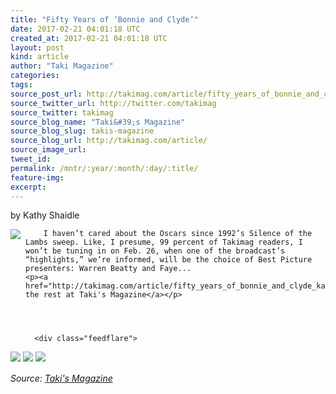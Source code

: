 ```yaml
---
title: "Fifty Years of ‘Bonnie and Clyde’"
date: 2017-02-21 04:01:18 UTC
created_at: 2017-02-21 04:01:18 UTC
layout: post
kind: article
author: "Taki Magazine"
categories: 
tags: 
source_post_url: http://takimag.com/article/fifty_years_of_bonnie_and_clyde_kathy_shaidle
source_twitter_url: http://twitter.com/takimag
source_twitter: takimag
source_blog_name: "Taki&#39;s Magazine"
source_blog_slug: takis-magazine
source_blog_url: http://takimag.com/article/
source_image_url: 
tweet_id:
permalink: /mntr/:year/:month/:day/:title/
feature-img: 
excerpt:
---
```

by Kathy Shaidle<br>
	  

<img src="http://takimag.com/images/uploads/bonnie_and_clyde_1967_5.jpg" style="float:left;margin-right:8px;">
	






	
		I haven’t cared about the Oscars since 1992’s Silence of the Lambs sweep. Like, I presume, 99 percent of Takimag readers, I won’t be tuning in on Feb. 26, when one of the broadcast’s “highlights,” we’re informed, will be the choice of Best Picture presenters: Warren Beatty and Faye...
	<p><a href="http://takimag.com/article/fifty_years_of_bonnie_and_clyde_kathy_shaidle">Read the rest at Taki's Magazine</a></p>
						
	  
	  
	  
	  <div class="feedflare">
<a href="http://feeds.feedburner.com/~ff/takimag?a=kpXoCwfESEQ:uFJvVVNOdro:yIl2AUoC8zA"><img src="http://feeds.feedburner.com/~ff/takimag?d=yIl2AUoC8zA" border="0"></a> <a href="http://feeds.feedburner.com/~ff/takimag?a=kpXoCwfESEQ:uFJvVVNOdro:qj6IDK7rITs"><img src="http://feeds.feedburner.com/~ff/takimag?d=qj6IDK7rITs" border="0"></a> <a href="http://feeds.feedburner.com/~ff/takimag?a=kpXoCwfESEQ:uFJvVVNOdro:gIN9vFwOqvQ"><img src="http://feeds.feedburner.com/~ff/takimag?i=kpXoCwfESEQ:uFJvVVNOdro:gIN9vFwOqvQ" border="0"></a>
</div><img src="http://feeds.feedburner.com/~r/takimag/~4/kpXoCwfESEQ" height="1" width="1" alt=""><div class="">
    <i>Source: <a href="http://takimag.com/article/">Taki&#39;s Magazine</a></i>
</div>
